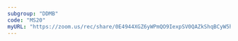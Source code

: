 ```yaml
---
subgroup: "DDMB"
code: "MS20"
myURL: "https://zoom.us/rec/share/0E4944XGZ6yWPmQO9IexpSV0QAZkShqBCyW5hLXpVPu9E7dDIv38A9hzNCb1FfSu.RH_vim6Vz48o6bcl?startTime=1623954413000"
---
```

